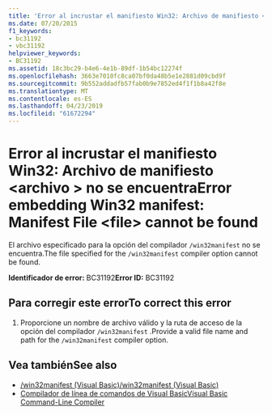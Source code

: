 ```yaml
---
title: 'Error al incrustar el manifiesto Win32: Archivo de manifiesto <file> no se encuentra'
ms.date: 07/20/2015
f1_keywords:
- bc31192
- vbc31192
helpviewer_keywords:
- BC31192
ms.assetid: 18c3bc29-b4e6-4e1b-89df-1b54bc12274f
ms.openlocfilehash: 3663e7010fc8ca07bf0da48b5e1e2881d09cbd9f
ms.sourcegitcommit: 9b552addadfb57fab0b9e7852ed4f1f1b8a42f8e
ms.translationtype: MT
ms.contentlocale: es-ES
ms.lasthandoff: 04/23/2019
ms.locfileid: "61672294"
---
```

# <a name="error-embedding-win32-manifest-manifest-file-file-cannot-be-found"></a><span data-ttu-id="21639-102">Error al incrustar el manifiesto Win32: Archivo de manifiesto \<archivo > no se encuentra</span><span class="sxs-lookup"><span data-stu-id="21639-102">Error embedding Win32 manifest: Manifest File \<file> cannot be found</span></span>
<span data-ttu-id="21639-103">El archivo especificado para la opción del compilador `/win32manifest` no se encuentra.</span><span class="sxs-lookup"><span data-stu-id="21639-103">The file specified for the `/win32manifest` compiler option cannot be found.</span></span>  
  
 <span data-ttu-id="21639-104">**Identificador de error:** BC31192</span><span class="sxs-lookup"><span data-stu-id="21639-104">**Error ID:** BC31192</span></span>  
  
## <a name="to-correct-this-error"></a><span data-ttu-id="21639-105">Para corregir este error</span><span class="sxs-lookup"><span data-stu-id="21639-105">To correct this error</span></span>  
  
1. <span data-ttu-id="21639-106">Proporcione un nombre de archivo válido y la ruta de acceso de la opción del compilador `/win32manifest` .</span><span class="sxs-lookup"><span data-stu-id="21639-106">Provide a valid file name and path for the `/win32manifest` compiler option.</span></span>  
  
## <a name="see-also"></a><span data-ttu-id="21639-107">Vea también</span><span class="sxs-lookup"><span data-stu-id="21639-107">See also</span></span>

- [<span data-ttu-id="21639-108">/win32manifest (Visual Basic)</span><span class="sxs-lookup"><span data-stu-id="21639-108">/win32manifest (Visual Basic)</span></span>](../../visual-basic/reference/command-line-compiler/win32manifest.md)
- [<span data-ttu-id="21639-109">Compilador de línea de comandos de Visual Basic</span><span class="sxs-lookup"><span data-stu-id="21639-109">Visual Basic Command-Line Compiler</span></span>](../../visual-basic/reference/command-line-compiler/index.md)
